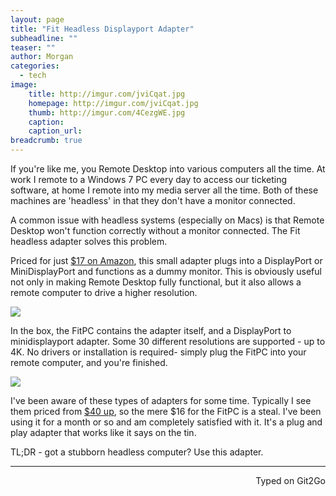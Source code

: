```yaml
---
layout: page
title: "Fit Headless Displayport Adapter"
subheadline: ""
teaser: ""
author: Morgan
categories:
  - tech
image:
    title: http://imgur.com/jviCqat.jpg
    homepage: http://imgur.com/jviCqat.jpg
    thumb: http://imgur.com/4CezgWE.jpg
    caption:
    caption_url:
breadcrumb: true
---
```


If you're like me, you Remote Desktop into various computers all the time. At work I remote to a Windows 7 PC every day to access our ticketing software, at home I remote into my media server all the time. Both of these machines are 'headless' in that they don't have a monitor connected.

A common issue with headless systems (especially on Macs) is that Remote Desktop won't function correctly without a monitor connected. The Fit headless adapter solves this problem.

Priced for just [$17 on Amazon](https://www.amazon.com/gp/product/B01MS8FLBM/ref=oh_aui_detailpage_o02_s00?ie=UTF8&psc=1), this small adapter plugs into a DisplayPort or MiniDisplayPort and functions as a dummy monitor. This is obviously useful not only in making Remote Desktop fully functional, but it also allows a remote computer to drive a higher resolution.

![](http://imgur.com/oXY3sUe.jpg)

In the box, the FitPC contains the adapter itself, and a DisplayPort to minidisplayport adapter. Some 30 different resolutions are supported - up to 4K. No drivers or installation is required- simply plug the FitPC into your remote computer, and you're finished.

![](http://imgur.com/nXhKhtX.jpg)

I've been aware of these types of adapters for some time. Typically I see them priced from [$40 up](http://www.newertech.com/products/hdmi_headless_video_adapter.php), so the mere $16 for the FitPC is a steal. I've been using it for a month or so and am completely satisfied with it. It's a plug and play adapter that works like it says on the tin.

TL;DR - got a stubborn headless computer? Use this adapter.

---
<p align="right">Typed on Git2Go</p>
